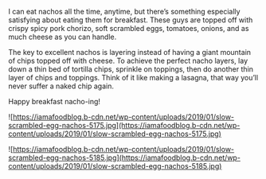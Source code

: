 I can eat nachos all the time, anytime, but there’s something especially satisfying about eating them for breakfast. These guys are topped off with crispy spicy pork chorizo, soft scrambled eggs, tomatoes, onions, and as much cheese as you can handle.

The key to excellent nachos is layering instead of having a giant mountain of chips topped off with cheese. To achieve the perfect nacho layers, lay down a thin bed of tortilla chips, sprinkle on toppings, then do another thin layer of chips and toppings. Think of it like making a lasagna, that way you’ll never suffer a naked chip again.

Happy breakfast nacho-ing!

![https://iamafoodblog.b-cdn.net/wp-content/uploads/2019/01/slow-scrambled-egg-nachos-5175.jpg](https://iamafoodblog.b-cdn.net/wp-content/uploads/2019/01/slow-scrambled-egg-nachos-5175.jpg)

![https://iamafoodblog.b-cdn.net/wp-content/uploads/2019/01/slow-scrambled-egg-nachos-5185.jpg](https://iamafoodblog.b-cdn.net/wp-content/uploads/2019/01/slow-scrambled-egg-nachos-5185.jpg)
